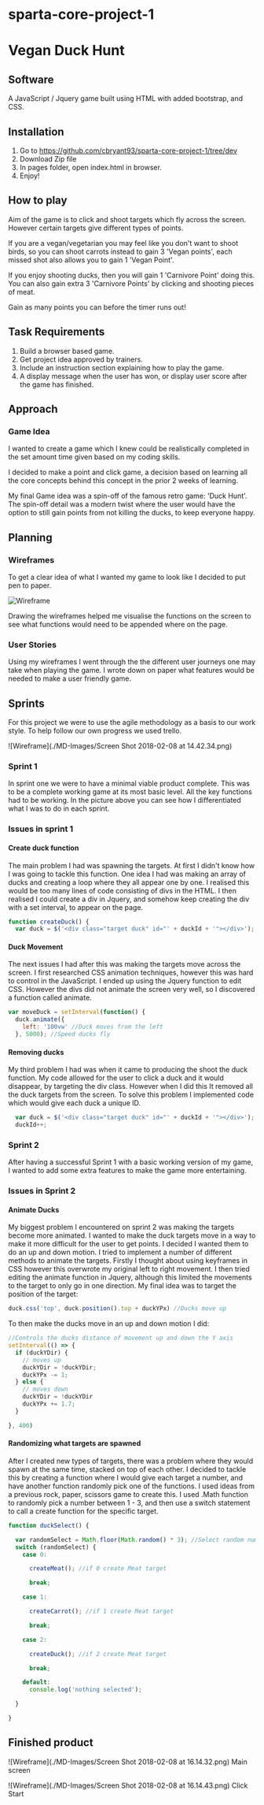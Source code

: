 # sparta-core-project-1

# Vegan Duck Hunt

## Software
A JavaScript / Jquery game built using HTML with added bootstrap, and CSS.

## Installation
1. Go to https://github.com/cbryant93/sparta-core-project-1/tree/dev
2. Download Zip file
3. In pages folder, open index.html in browser.
4. Enjoy!

## How to play
Aim of the game is to click and shoot targets which fly across the screen. However certain targets give different types of points.

If you are a vegan/vegetarian you may feel like you don't want to shoot birds, so you can shoot carrots instead to gain 3 'Vegan points', each missed shot also allows you to gain 1 'Vegan Point'.

If you enjoy shooting ducks, then you will gain 1 'Carnivore Point' doing this. You can also gain extra 3 'Carnivore Points' by clicking and shooting pieces of meat.

Gain as many points you can before the timer runs out!

## Task Requirements
1. Build a browser based game.
2. Get project idea approved by trainers.
3. Include an instruction section explaining how to play the game.
4. A display message when the user has won, or display user score after the game has finished.

## Approach
### Game Idea
I wanted to create a game which I knew could be realistically completed in the set amount time given based on my coding skills.

I decided to make a point and click game, a decision based on learning all the core concepts behind this concept in the prior 2 weeks of learning.

My final Game idea was a spin-off of the famous retro game: 'Duck Hunt'. The spin-off detail was a modern twist where the user would have the option to still gain points from not killing the ducks, to keep everyone happy.

## Planning

### Wireframes
To get a clear idea of what I wanted my game to look like I decided to put pen to paper.

![Wireframe](./MD-Images/20180208_134908.jpg)

Drawing the wireframes helped me visualise the functions on the screen to see what functions would need to be appended where on the page.

### User Stories
Using my wireframes I went through the the different user journeys one may take when playing the game. I wrote down on paper what features would be needed to make a user friendly game.

## Sprints
For this project we were to use the agile methodology as a basis to our work style. To help follow our own progress we used trello.

![Wireframe](./MD-Images/Screen Shot 2018-02-08 at 14.42.34.png)

### Sprint 1
In sprint one we were to have a minimal viable product complete. This was to be a complete working game at its most basic level. All the key functions had to be working. In the picture above you can see how I differentiated what I was to do in each sprint.

### Issues in sprint 1
#### Create duck function
The main problem I had was spawning the targets. At first I didn't know how I was going to tackle this function. One idea I had was making an array of ducks and creating a loop where they all appear one by one. I realised this would be too many lines of code consisting of divs in the HTML. I then realised I could create a div in Jquery, and somehow keep creating the div with a set interval, to appear on the page.

```javascript
function createDuck() {
  var duck = $('<div class="target duck" id="' + duckId + '"></div>');
```
#### Duck Movement

The next issues I had after this was making the targets move across the screen. I first researched CSS animation techniques, however this was hard to control in the JavaScript. I ended up using the Jquery function to edit CSS. However the divs did not animate the screen very well, so I discovered a function called animate.

```JavaScript
var moveDuck = setInterval(function() {
  duck.animate({
    left: '100vw' //Duck moves from the left
  }, 5000); //Speed ducks fly
```
#### Removing ducks

My third problem I had was when it came to producing the shoot the duck function. My code allowed for the user to click a duck and it would disappear, by targeting the div class. However when I did this It removed all the duck targets from the screen. To solve this problem I implemented code which would give each duck a unique ID.

```JavaScript
  var duck = $('<div class="target duck" id="' + duckId + '"></div>');
  duckId++;
```

### Sprint 2
After having a successful Sprint 1 with a basic working version of my game, I wanted to add some extra features to make the game more entertaining.

### Issues in Sprint 2

#### Animate Ducks

My biggest problem I encountered on sprint 2 was making the targets become more animated. I wanted to make the duck targets move in a way to make it more difficult for the user to get points. I decided I wanted them to do an up and down motion. I tried to implement a number of different methods to animate the targets. Firstly I thought about using keyframes in CSS however this overwrote my original left to right movement. I then tried editing the animate function in Jquery, although this limited the movements to the target to only go in one direction. My final idea was to target the position of the target:

```JavaScript
duck.css('top', duck.position().top + duckYPx) //Ducks move up
```
To then make the ducks move in an up and down motion I did:

```JavaScript
//Controls the ducks distance of movement up and down the Y axis
setInterval(() => {
  if (duckYDir) {
    // moves up
    duckYDir = !duckYDir;
    duckYPx -= 1;
  } else {
    // moves down
    duckYDir = !duckYDir
    duckYPx += 1.7;
  }

}, 400)
```
#### Randomizing what targets are spawned

After I created new types of targets, there was a problem where they would spawn at the same time, stacked on top of each other. I decided to tackle this by creating a function where I would give each target a number, and have another function randomly pick one of the functions. I used ideas from a previous rock, paper, scissors game to create this. I used .Math function to randomly pick a number between 1 - 3, and then use a switch statement to call a create function for the specific target.

```JavaScript
function duckSelect() {

  var randomSelect = Math.floor(Math.random() * 3); //Select random number between 0-2
  switch (randomSelect) {
    case 0:

      createMeat(); //if 0 create Meat target

      break;

    case 1:

      createCarrot(); //if 1 create Meat target

      break;

    case 2:

      createDuck(); //if 2 create Meat target

      break;

    default:
      console.log('nothing selected');

  }

}

```

## Finished product

![Wireframe](./MD-Images/Screen Shot 2018-02-08 at 16.14.32.png)
Main screen

![Wireframe](./MD-Images/Screen Shot 2018-02-08 at 16.14.43.png)
Click Start
